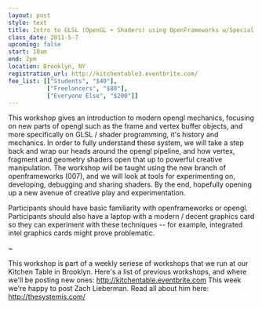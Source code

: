 ```yaml
---
layout: post
style: text
title: Intro to GLSL (OpenGL + Shaders) using OpenFrameworks w/Special Guest Zach Lieberman
class_date: 2011-5-7
upcoming: false
start: 10am
end: 2pm
location: Brooklyn, NY
registration_url: http://kitchentable3.eventbrite.com/
fee_list: [["Students", "$40"],
           ["Freelancers", "$80"],
           ["Everyone Else", "$200"]]
---
```


This workshop gives an introduction to modern opengl mechanics, focusing on new parts of opengl such as the frame and vertex buffer objects, and more specifically on GLSL / shader programming, it's history and mechanics.  In order to fully understand these system, we will take a step back and wrap our heads around the opengl pipeline, and how vertex, fragment and geometry shaders open that up to powerful creative manipulation.     The workshop will be taught using the new branch of openframeworks (007), and we will look at tools for experimenting on, developing, debugging and sharing shaders.   By the end, hopefully opening up a new avenue of creative play and experimentation. 

Participants should have basic familiarity with openframeworks or opengl. Participants should also have a laptop with a modern / decent graphics card so they can experiment with these techniques -- for example, integrated intel graphics cards might prove problematic.

~

This workshop is part of a weekly seriese of workshops that we run at our Kitchen Table in Brooklyn. Here's a list of previous workshops, and where we'll be posting new ones:  <a href="http://kitchentable.eventbrite.com">http://kitchentable.eventbrite.com</a> 
This week we're happy to post Zach Lieberman. Read all about him here: <a href="http://thesystemis.com/">http://thesystemis.com/</a>
 